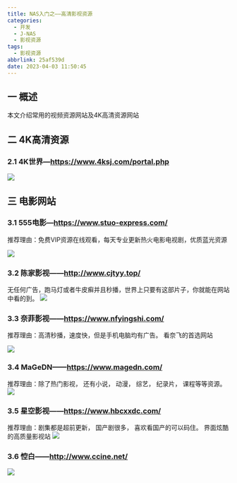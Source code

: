 ```yaml
---
title: NAS入门之——高清影视资源
categories:
  - 开发
  - J-NAS
  - 影视资源
tags:
  - 影视资源
abbrlink: 25af539d
date: 2023-04-03 11:50:45
---
```

## 一 概述

本文介绍常用的视频资源网站及4K高清资源网站

<!--more-->

## 二 4K高清资源

### 2.1 4K世界—https://www.4ksj.com/portal.php
![][1]

## 三 电影网站

### 3.1 555电影—https://www.stuo-express.com/

推荐理由：免费VIP资源在线观看，每天专业更新热火电影电视剧，优质蓝光资源

![][2]

### 3.2 陈家影视——http://www.cjtyy.top/

无任何广告，跑马灯或者牛皮癣并且秒播，世界上只要有这部片子，你就能在网站中看的到。
![][3]

### 3.3 奈菲影视——https://www.nfyingshi.com/

推荐理由：高清秒播，速度快，但是手机电脑均有广告。 看奈飞的首选网站

![][4]

### 3.4 MaGeDN——https://www.magedn.com/

推荐理由：除了热门影视， 还有小说， 动漫， 综艺， 纪录片， 课程等等资源。
![][5]

### 3.5 星空影视——https://www.hbcxxdc.com/
推荐理由：剧集都是超前更新， 国产剧很多， 喜欢看国产的可以码住。 界面炫酷的高质量影视站
![][6]

### 3.6 悾白——http://www.ccine.net/
![][7]




[1]:https://raw.githubusercontent.com/PGzxc/CDN/master/blog-nas/nas-resource-4k-4ksj.png
[2]:https://raw.githubusercontent.com/PGzxc/CDN/master/blog-nas/nas-resource-movie-stuo-express.png
[3]:https://raw.githubusercontent.com/PGzxc/CDN/master/blog-nas/nas-resource-movie-cjtyy.png
[4]:https://raw.githubusercontent.com/PGzxc/CDN/master/blog-nas/nas-resource-movie-nfyingshi.png
[5]:https://raw.githubusercontent.com/PGzxc/CDN/master/blog-nas/nas-resource-movie-magedn.png
[6]:https://raw.githubusercontent.com/PGzxc/CDN/master/blog-nas/nas-resource-movie-hbcxxdc.png
[7]:https://raw.githubusercontent.com/PGzxc/CDN/master/blog-nas/nas-resource-movie-ccine.png

